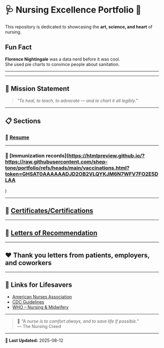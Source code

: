# 🩺 **Nursing Excellence Portfolio** 💉

This repository is dedicated to showcasing the **art, science, and heart** of nursing.

## Fun Fact  
**Florence Nightingale** was a data nerd before it was cool.  
She used pie charts to convince people about sanitation.

---

---

## 🌟 Mission Statement
> *"To heal, to teach, to advocate — and to chart it all legibly."*

---

## 📋 **Sections**

### 💊 [Resume](https://htmlpreview.github.io/?https://raw.githubusercontent.com/shep-tone/portfolio/refs/heads/main/resume.html?token=GHSAT0AAAAAADJD2OB2WP7HS5OY3S365IDA2E5C7EA)



---

### 💉 [Immunization records](https://htmlpreview.github.io/?https://raw.githubusercontent.com/shep-tone/portfolio/refs/heads/main/vaccinations.html?token=GHSAT0AAAAAADJD2OB2VLQYKJM6N7WFV7FO2E5DLAA
)




---

## 🥇 [Certificates/Certifications](https://raw.githubusercontent.com/shep-tone/portfolio/refs/heads/main/certs.html?token=GHSAT0AAAAAADJD2OB3AN3H5PDU55M6L65Q2E5DREQ)




---

## 👀 [Letters of Recommendation](https://raw.githubusercontent.com/shep-tone/portfolio/refs/heads/main/letters_of_recommendation.html?token=GHSAT0AAAAAADJD2OB3H5DNXGTDZYD5UMX62E5DUWQ)




---

## ❤️ Thank you letters from patients, employers, and coworkers 




---

## 🔗 **Links for Lifesavers**
- [American Nurses Association](https://www.nursingworld.org/)
- [CDC Guidelines](https://www.cdc.gov/)
- [WHO – Nursing & Midwifery](https://www.who.int/health-topics/nursing)

---

> 💬 *"A nurse is to comfort always, and to save life if possible."*  
> — The Nursing Creed

---

**📅 Last Updated:** 2025-08-12
